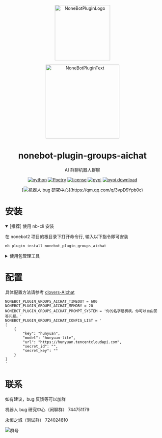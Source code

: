<div align="center">

<a href="https://v2.nonebot.dev/store">
  <img src="https://raw.githubusercontent.com/A-kirami/nonebot-plugin-template/resources/nbp_logo.png" width="180" height="180" alt="NoneBotPluginLogo">
</a>

<p>
  <img src="https://raw.githubusercontent.com/A-kirami/nonebot-plugin-template/resources/NoneBotPlugin.svg" width="240" alt="NoneBotPluginText">
</p>

# nonebot-plugin-groups-aichat

AI 群聊机器人群聊

[![python](https://img.shields.io/badge/python-3.12+-blue.svg)](https://www.python.org/)
[![Poetry](https://img.shields.io/endpoint?url=https://python-poetry.org/badge/v0.json)](https://python-poetry.org/)
[![license](https://img.shields.io/github/license/KarisAya/nonebot_plugin_groups_aichat.svg)](./LICENSE)
[![pypi](https://img.shields.io/pypi/v/nonebot_plugin_groups_aichat.svg)](https://pypi.python.org/pypi/nonebot_plugin_groups_aichat)
[![pypi download](https://img.shields.io/pypi/dm/nonebot_plugin_groups_aichat)](https://pypi.python.org/pypi/nonebot_plugin_groups_aichat)
<br />

[![机器人 bug 研究中心](https://img.shields.io/badge/QQ%E7%BE%A4-744751179-maroon?)](https://qm.qq.com/q/3vpD9Ypb0c)

</div>

# 安装

<details open>
<summary>[推荐] 使用 nb-cli 安装</summary>

在 nonebot2 项目的根目录下打开命令行, 输入以下指令即可安装

```bash
nb plugin install nonebot_plugin_groups_aichat
```

</details>

<details>
<summary>使用包管理工具</summary>

使用 poetry/pip 等包管理工具在当前目录安装本插件

之后打开 nonebot2 项目根目录下的 `pyproject.toml` 文件, 在 `[tool.nonebot]` 部分的 `plugins` 项里追加写入

```toml
[tool.nonebot]
plugins = [
    # ...
    "nonebot_plugin_groups_aichat"
]
```

</details>

</div>

# 配置

具体配置方法请参考 [clovers-AIchat](https://github.com/clovers-project/clovers-AIchat)

```env
NONEBOT_PLUGIN_GROUPS_AICHAT_TIMEOUT = 600
NONEBOT_PLUGIN_GROUPS_AICHAT_MEMORY = 20
NONEBOT_PLUGIN_GROUPS_AICHAT_PROMPT_SYSTEM = '你的名字是枫枫，你可以自由回答问题。'
NONEBOT_PLUGIN_GROUPS_AICHAT_CONFIG_LIST = '
[
	{
		"key": "hunyuan",
		"model": "hunyuan-lite",
		"url": "https://hunyuan.tencentcloudapi.com",
		"secret_id": "",
		"secret_key": ""
	}
]
'
```

# 联系

如有建议，bug 反馈等可以加群

机器人 bug 研究中心（闲聊群） 744751179

永恒之城（测试群） 724024810

![群号](https://github.com/KarisAya/clovers/blob/master/%E9%99%84%E4%BB%B6/qrcode_1676538742221.jpg)
